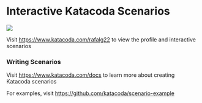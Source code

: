 # Interactive Katacoda Scenarios

[![](http://shields.katacoda.com/katacoda/rafalg22/count.svg)](https://www.katacoda.com/rafalg22 "Get your profile on Katacoda.com")

Visit https://www.katacoda.com/rafalg22 to view the profile and interactive scenarios

### Writing Scenarios
Visit https://www.katacoda.com/docs to learn more about creating Katacoda scenarios

For examples, visit https://github.com/katacoda/scenario-example
